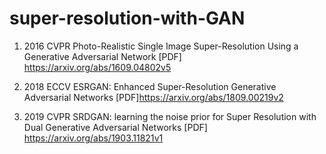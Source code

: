 # super-resolution-with-GAN

1. 2016 CVPR Photo-Realistic Single Image Super-Resolution Using a Generative Adversarial Network [PDF] https://arxiv.org/abs/1609.04802v5

2. 2018 ECCV  ESRGAN: Enhanced Super-Resolution Generative Adversarial Networks [PDF]https://arxiv.org/abs/1809.00219v2

3. 2019 CVPR  SRDGAN: learning the noise prior for Super Resolution with Dual Generative Adversarial Networks [PDF] https://arxiv.org/abs/1903.11821v1
